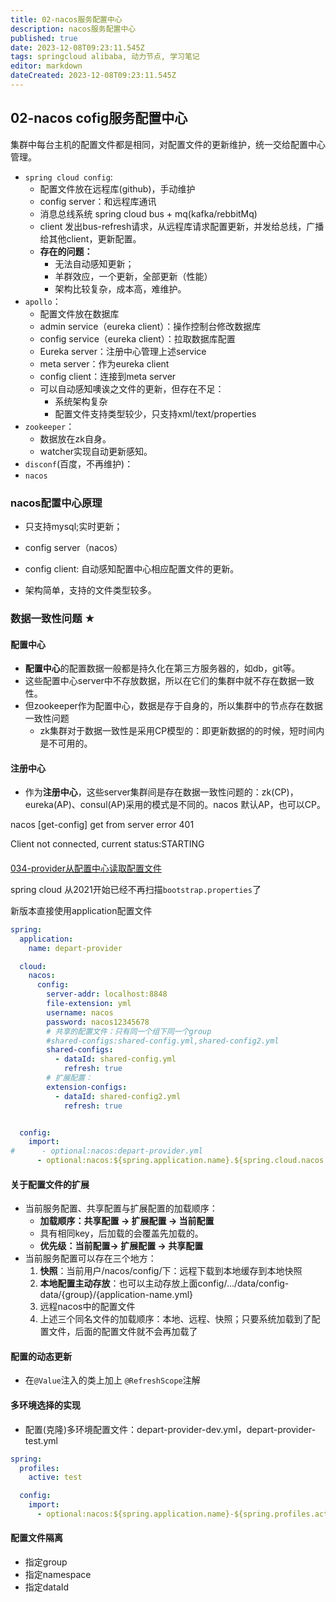 ```yaml
---
title: 02-nacos服务配置中心
description: nacos服务配置中心
published: true
date: 2023-12-08T09:23:11.545Z
tags: springcloud alibaba, 动力节点, 学习笔记
editor: markdown
dateCreated: 2023-12-08T09:23:11.545Z
---
```


## 02-nacos cofig服务配置中心

  集群中每台主机的配置文件都是相同，对配置文件的更新维护，统一交给配置中心管理。

- `spring cloud config`: 
  - 配置文件放在远程库(github)，手动维护
  - config server：和远程库通讯
  - 消息总线系统   spring cloud bus + mq(kafka/rebbitMq)
  - client 发出bus-refresh请求，从远程库请求配置更新，并发给总线，广播给其他client，更新配置。
  - **存在的问题：**
    - 无法自动感知更新；
    - 羊群效应，一个更新，全部更新（性能）
    - 架构比较复杂，成本高，难维护。
- `apollo`：
  - 配置文件放在数据库
  - admin service（eureka client）：操作控制台修改数据库
  - config service（eureka client）：拉取数据库配置
  - Eureka server：注册中心管理上述service
  - meta server：作为eureka client
  - config client：连接到meta server
  - 可以自动感知噢诶之文件的更新，但存在不足：
    - 系统架构复杂
    - 配置文件支持类型较少，只支持xml/text/properties
- `zookeeper`：
  - 数据放在zk自身。
  - watcher实现自动更新感知。
- `disconf`(百度，不再维护)：
- `nacos`

### nacos配置中心原理

- 只支持mysql;实时更新；

- config server（nacos）
- config client: 自动感知配置中心相应配置文件的更新。
- 架构简单，支持的文件类型较多。



### 数据一致性问题 ★

#### 配置中心

- **配置中心**的配置数据一般都是持久化在第三方服务器的，如db，git等。
- 这些配置中心server中不存放数据，所以在它们的集群中就不存在数据一致性。
- 但zookeeper作为配置中心，数据是存于自身的，所以集群中的节点存在数据一致性问题
  - zk集群对于数据一致性是采用CP模型的：即更新数据的的时候，短时间内是不可用的。

#### 注册中心

- 作为**注册中心**，这些server集群间是存在数据一致性问题的：zk(CP)，eureka(AP)、consul(AP)采用的模式是不同的。nacos 默认AP，也可以CP。

nacos  [get-config] get from server error  401

Client not connected, current status:STARTING



#### 

[034-provider从配置中心读取配置文件](https://www.bilibili.com/video/BV1VW4y1o7n5/?p=34&spm_id_from=pageDriver&vd_source=80427d8d349fbb75d43d4f5000a0c454)

spring cloud 从2021开始已经不再扫描`bootstrap.properties`了

新版本直接使用application配置文件

```yaml
spring:
  application:
    name: depart-provider

  cloud:
    nacos:
      config:
        server-addr: localhost:8848
        file-extension: yml
        username: nacos
        password: nacos12345678
        # 共享的配置文件：只有同一个组下同一个group
        #shared-configs:shared-config.yml,shared-config2.yml
        shared-configs:
          - dataId: shared-config.yml
            refresh: true
        # 扩展配置： 
        extension-configs:
          - dataId: shared-config2.yml
            refresh: true


  config:
    import:
#      - optional:nacos:depart-provider.yml
      - optional:nacos:${spring.application.name}.${spring.cloud.nacos.config.file-extension}
```

#### 关于配置文件的扩展

- 当前服务配置、共享配置与扩展配置的加载顺序：
  - **加载顺序：共享配置 → 扩展配置 → 当前配置**
  - 具有相同key，后加载的会覆盖先加载的。
  - **优先级：当前配置→ 扩展配置 → 共享配置**
- 当前服务配置可以存在三个地方：
  1. **快照**：当前用户/nacos/config/下：远程下载到本地缓存到本地快照
  2. **本地配置主动存放**：也可以主动存放上面config/.../data/config-data/{group}/{application-name.yml}
  3. 远程nacos中的配置文件
  4. 上述三个同名文件的加载顺序：本地、远程、快照；只要系统加载到了配置文件，后面的配置文件就不会再加载了

#### 配置的动态更新

- 在`@Value`注入的类上加上 `@RefreshScope`注解

#### 多环境选择的实现

- 配置(克隆)多环境配置文件：depart-provider-dev.yml，depart-provider-test.yml

```yaml
spring:   
  profiles:
    active: test

  config:
    import:
      - optional:nacos:${spring.application.name}-${spring.profiles.active}.${spring.cloud.nacos.config.file-extension}
```

#### 配置文件隔离

- 指定group
- 指定namespace
- 指定dataId

